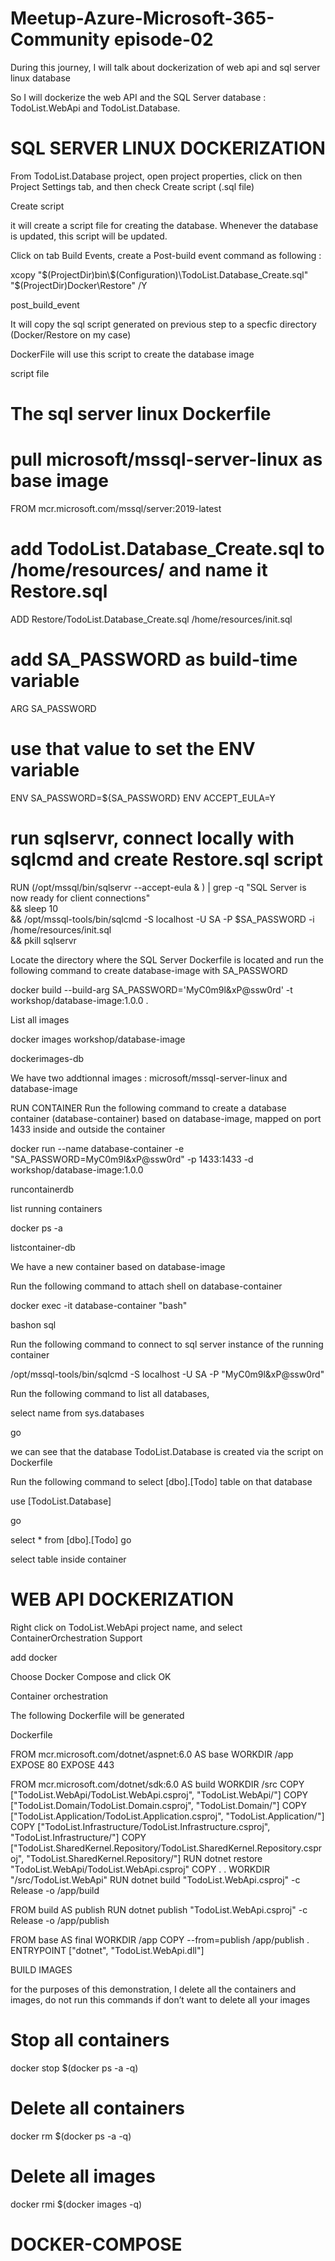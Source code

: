 # Meetup-Azure-Microsoft-365-Community episode-02

During this journey, I will  talk about dockerization of web api and sql server linux database

So I will dockerize the web API and the SQL Server database : TodoList.WebApi and TodoList.Database.

# SQL SERVER LINUX DOCKERIZATION
From TodoList.Database project, open project properties, click on then Project Settings tab,  and then check Create script (.sql file)

Create script

it will create a script file for creating the database. Whenever the database is updated, this script will be updated.

Click on tab Build Events, create a Post-build event command as following :

xcopy "$(ProjectDir)bin\$(Configuration)\TodoList.Database_Create.sql" "$(ProjectDir)Docker\Restore" /Y

post_build_event

It will copy the sql script generated on previous step to a specfic directory (Docker/Restore on my case)

DockerFile will use this script to create the database image

script file

# The sql server linux Dockerfile

# pull microsoft/mssql-server-linux as base image
FROM mcr.microsoft.com/mssql/server:2019-latest

# add TodoList.Database_Create.sql to /home/resources/ and name it Restore.sql
ADD Restore/TodoList.Database_Create.sql /home/resources/init.sql

# add SA_PASSWORD as build-time variable
ARG SA_PASSWORD

# use that value to set the ENV variable
ENV SA_PASSWORD=${SA_PASSWORD}
ENV ACCEPT_EULA=Y

# run sqlservr, connect locally with sqlcmd and create Restore.sql script
RUN (/opt/mssql/bin/sqlservr --accept-eula & ) | grep -q "SQL Server is now ready for client connections" \
  && sleep 10 \
  && /opt/mssql-tools/bin/sqlcmd -S localhost -U SA -P $SA_PASSWORD -i /home/resources/init.sql \
  && pkill sqlservr



Locate the directory where the SQL Server Dockerfile is located and run the following command to create database-image with SA_PASSWORD

docker build --build-arg SA_PASSWORD='MyC0m9l&xP@ssw0rd' -t workshop/database-image:1.0.0 .

List all images

docker images workshop/database-image


dockerimages-db

We have two addtionnal images : microsoft/mssql-server-linux and database-image

RUN CONTAINER
Run the following command to create a database container (database-container) based on database-image, mapped on port 1433 inside and outside the container


docker run  --name database-container -e "SA_PASSWORD=MyC0m9l&xP@ssw0rd"  -p 1433:1433 -d workshop/database-image:1.0.0


runcontainerdb

list running containers

docker ps -a

listcontainer-db

We have a new container based on database-image

Run the following command to attach shell on database-container

docker exec -it database-container "bash"

bashon sql

Run the following command to connect to sql server instance of the running container

/opt/mssql-tools/bin/sqlcmd -S localhost -U SA -P "MyC0m9l&xP@ssw0rd"


Run the following command to list all databases,

select name from sys.databases

go


we can see that the database TodoList.Database  is created via the script on Dockerfile

Run the following command  to select  [dbo].[Todo]  table on that database

use [TodoList.Database]

go

select * from [dbo].[Todo]
go

select table inside container

# WEB API DOCKERIZATION
Right click on  TodoList.WebApi project name, and select ContainerOrchestration Support 

add docker

Choose Docker Compose and click OK

Container orchestration

The following Dockerfile will be generated

Dockerfile

FROM mcr.microsoft.com/dotnet/aspnet:6.0 AS base
WORKDIR /app
EXPOSE 80
EXPOSE 443

FROM mcr.microsoft.com/dotnet/sdk:6.0 AS build
WORKDIR /src
COPY ["TodoList.WebApi/TodoList.WebApi.csproj", "TodoList.WebApi/"]
COPY ["TodoList.Domain/TodoList.Domain.csproj", "TodoList.Domain/"]
COPY ["TodoList.Application/TodoList.Application.csproj", "TodoList.Application/"]
COPY ["TodoList.Infrastructure/TodoList.Infrastructure.csproj", "TodoList.Infrastructure/"]
COPY ["TodoList.SharedKernel.Repository/TodoList.SharedKernel.Repository.csproj", "TodoList.SharedKernel.Repository/"]
RUN dotnet restore "TodoList.WebApi/TodoList.WebApi.csproj"
COPY . .
WORKDIR "/src/TodoList.WebApi"
RUN dotnet build "TodoList.WebApi.csproj" -c Release -o /app/build

FROM build AS publish
RUN dotnet publish "TodoList.WebApi.csproj" -c Release -o /app/publish

FROM base AS final
WORKDIR /app
COPY --from=publish /app/publish .
ENTRYPOINT ["dotnet", "TodoList.WebApi.dll"]

BUILD IMAGES

for the purposes of this demonstration, I delete all the containers and images, do not run this commands if don’t want to delete all your images

# Stop all containers
docker stop $(docker ps -a -q)

# Delete all containers
docker rm $(docker ps -a -q)
# Delete all images
docker rmi $(docker images -q)


# DOCKER-COMPOSE 


